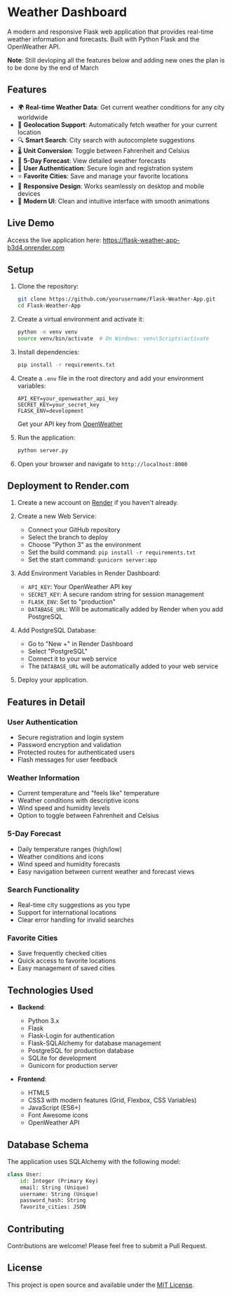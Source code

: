 # Weather Dashboard

A modern and responsive Flask web application that provides real-time weather information and forecasts. Built with Python Flask and the OpenWeather API.

**Note**: Still devloping all the features below and adding new ones the plan is to be done by the end of March 

## Features

- 🌍 **Real-time Weather Data**: Get current weather conditions for any city worldwide
- 📍 **Geolocation Support**: Automatically fetch weather for your current location
- 🔍 **Smart Search**: City search with autocomplete suggestions
- 🌡️ **Unit Conversion**: Toggle between Fahrenheit and Celsius
- 📅 **5-Day Forecast**: View detailed weather forecasts
- 👤 **User Authentication**: Secure login and registration system
- ⭐ **Favorite Cities**: Save and manage your favorite locations
- 📱 **Responsive Design**: Works seamlessly on desktop and mobile devices
- 🎨 **Modern UI**: Clean and intuitive interface with smooth animations

## Live Demo

Access the live application here: https://flask-weather-app-b3d4.onrender.com

## Setup

1. Clone the repository:
   ```bash
   git clone https://github.com/yourusername/Flask-Weather-App.git
   cd Flask-Weather-App
   ```

2. Create a virtual environment and activate it:
   ```bash
   python -m venv venv
   source venv/bin/activate  # On Windows: venv\Scripts\activate
   ```

3. Install dependencies:
   ```bash
   pip install -r requirements.txt
   ```

4. Create a `.env` file in the root directory and add your environment variables:
   ```
   API_KEY=your_openweather_api_key
   SECRET_KEY=your_secret_key
   FLASK_ENV=development
   ```
   Get your API key from [OpenWeather](https://openweathermap.org/api)

5. Run the application:
   ```bash
   python server.py
   ```

6. Open your browser and navigate to `http://localhost:8000`

## Deployment to Render.com

1. Create a new account on [Render](https://render.com) if you haven't already.

2. Create a new Web Service:
   - Connect your GitHub repository
   - Select the branch to deploy
   - Choose "Python 3" as the environment
   - Set the build command: `pip install -r requirements.txt`
   - Set the start command: `gunicorn server:app`

3. Add Environment Variables in Render Dashboard:
   - `API_KEY`: Your OpenWeather API key
   - `SECRET_KEY`: A secure random string for session management
   - `FLASK_ENV`: Set to "production"
   - `DATABASE_URL`: Will be automatically added by Render when you add PostgreSQL

4. Add PostgreSQL Database:
   - Go to "New +" in Render Dashboard
   - Select "PostgreSQL"
   - Connect it to your web service
   - The `DATABASE_URL` will be automatically added to your web service

5. Deploy your application.

## Features in Detail

### User Authentication
- Secure registration and login system
- Password encryption and validation
- Protected routes for authenticated users
- Flash messages for user feedback

### Weather Information
- Current temperature and "feels like" temperature
- Weather conditions with descriptive icons
- Wind speed and humidity levels
- Option to toggle between Fahrenheit and Celsius

### 5-Day Forecast
- Daily temperature ranges (high/low)
- Weather conditions and icons
- Wind speed and humidity forecasts
- Easy navigation between current weather and forecast views

### Search Functionality
- Real-time city suggestions as you type
- Support for international locations
- Clear error handling for invalid searches

### Favorite Cities
- Save frequently checked cities
- Quick access to favorite locations
- Easy management of saved cities

## Technologies Used

- **Backend**:
  - Python 3.x
  - Flask
  - Flask-Login for authentication
  - Flask-SQLAlchemy for database management
  - PostgreSQL for production database
  - SQLite for development
  - Gunicorn for production server

- **Frontend**:
  - HTML5
  - CSS3 with modern features (Grid, Flexbox, CSS Variables)
  - JavaScript (ES6+)
  - Font Awesome icons
  - OpenWeather API

## Database Schema

The application uses SQLAlchemy with the following model:

```python
class User:
    id: Integer (Primary Key)
    email: String (Unique)
    username: String (Unique)
    password_hash: String
    favorite_cities: JSON
```

## Contributing

Contributions are welcome! Please feel free to submit a Pull Request.

## License

This project is open source and available under the [MIT License](LICENSE).
